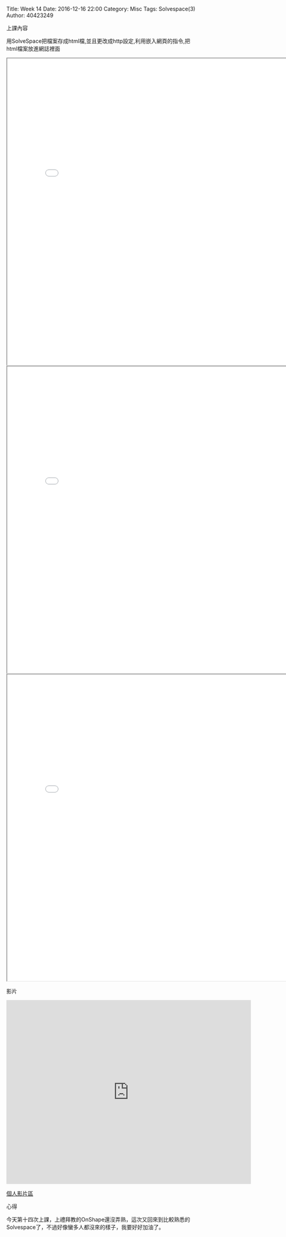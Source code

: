 Title: Week 14
Date: 2016-12-16 22:00
Category: Misc
Tags: Solvespace(3)
Author: 40423249

上課內容

<!-- PELICAN_END_SUMMARY -->


<p>用SolveSpace把檔案存成html檔,並且更改成http設定,利用嵌入網頁的指令,把html檔案放進網誌裡面<p>

<iframe src="./../data/image/W14-1.html" width="800"  height="800"/></iframe>
<iframe src="./../data/image/W14-2.html" width="800"  height="800"/></iframe>
<iframe src="./../data/image/W14-3.html" width="800"  height="800"/></iframe>


<p>影片</p>
<iframe src="https://player.vimeo.com/video/198374358" width="640" height="480" frameborder="0" webkitallowfullscreen mozallowfullscreen allowfullscreen></iframe>



<p><a href="https://vimeo.com/user60053503">個人影片區</a></p>

















<p>心得<p>

今天第十四次上課，上禮拜教的OnShape還沒弄熟，這次又回來到比較熟悉的Solvespace了，不過好像蠻多人都沒來的樣子，我要好好加油了。




